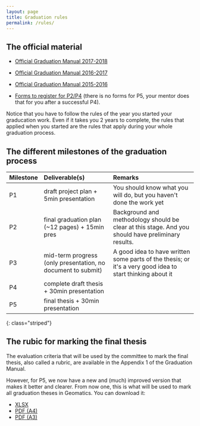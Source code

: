 ```yaml
---
layout: page
title: Graduation rules
permalink: /rules/
---
```


## The official material

  - [Official Graduation Manual 2017-2018](GraduationManualGeomatics2017-2018.pdf)
  - [Official Graduation Manual 2016-2017](GraduationManualGeomatics2016-2017F161216.pdf)
  - [Official Graduation Manual 2015-2016](http://studenten.tudelft.nl/fileadmin/Files/studentenportal/os/BKspecifiek/Graduation_Manual_Geomatics_2015-2016.pdf)
  
  - [Forms to register for P2/P4](http://studenten.tudelft.nl/en/students/faculty-specific/architecture/forms/) (there is no forms for P5, your mentor does that for you after a successful P4).

Notice that you have to follow the rules of the year you started your graducation work.
Even if it takes you 2 years to complete, the rules that applied when you started are the rules that apply during your whole graduation process.


## The different milestones of the graduation process 

  | Milestone | Deliverable(s) | Remarks |
  |:----------|:---------------|:--------|
  | P1        | draft project plan + 5min presentation | You should know what you will do, but you haven't done the work yet  |
  | P2        | final graduation plan (~12 pages) + 15min pres | Background and methodology should be clear at this stage. And you should have preliminary results. |
  | P3        | mid-term progress (only presentation, no document to submit) | A good idea to have written some parts of the thesis; or it's a very good idea to start thinking about it  |
  | P4        | complete draft thesis + 30min presentation |  |
  | P5        | final thesis + 30min presentation |  |
  {: class="striped"}


## The rubic for marking the final thesis

The evaluation criteria that will be used by the committee to mark the final thesis, also called a rubric, are available in the Appendix 1 of the Graduation Manual.

However, for P5, we now have a new and (much) improved version that makes it better and clearer. 
From now one, this is what will be used to mark all graduation theses in Geomatics.
You can download it:

  - [XLSX](Rubric_Geomatics_2017-04-12.xlsx)
  - [PDF (A4)](Rubric_Geomatics_A4.pdf)
  - [PDF (A3)](Rubric_Geomatics_A3.pdf)
